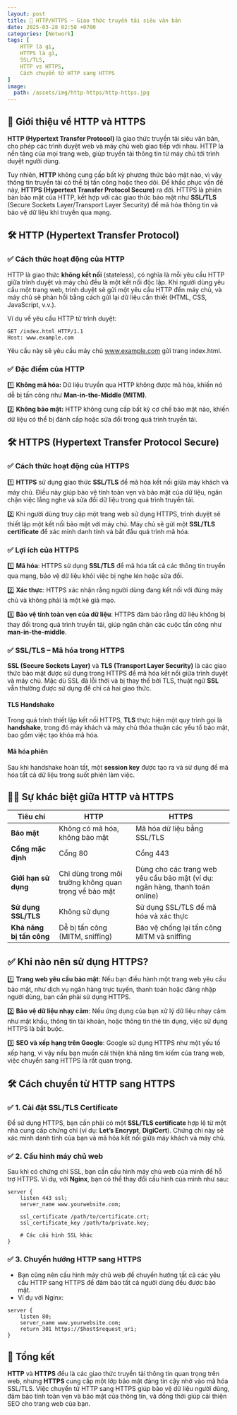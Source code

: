 ```yaml
---
layout: post
title: 🚀 HTTP/HTTPS – Giao thức truyền tải siêu văn bản
date: 2025-03-28 02:58 +0700
categories: [Network]
tags: [
    HTTP là gì,
    HTTPS là gì,
    SSL/TLS,
    HTTP vs HTTPS,
    Cách chuyển từ HTTP sang HTTPS
]
image:
  path: /assets/img/http-https/http-https.jpg
---
```


## 🎯 **Giới thiệu về HTTP và HTTPS**
**HTTP (Hypertext Transfer Protocol)** là giao thức truyền tải siêu văn bản, cho phép các trình duyệt web và máy chủ web giao tiếp với nhau. HTTP là nền tảng của mọi trang web, giúp truyền tải thông tin từ máy chủ tới trình duyệt người dùng.

Tuy nhiên, **HTTP** không cung cấp bất kỳ phương thức bảo mật nào, vì vậy thông tin truyền tải có thể bị tấn công hoặc theo dõi. Để khắc phục vấn đề này, **HTTPS (Hypertext Transfer Protocol Secure)** ra đời. HTTPS là phiên bản bảo mật của HTTP, kết hợp với các giao thức bảo mật như **SSL/TLS** (Secure Sockets Layer/Transport Layer Security) để mã hóa thông tin và bảo vệ dữ liệu khi truyền qua mạng.

## 🛠️ **HTTP (Hypertext Transfer Protocol)**

### ✅ **Cách thức hoạt động của HTTP**
HTTP là giao thức **không kết nối** (stateless), có nghĩa là mỗi yêu cầu HTTP giữa trình duyệt và máy chủ đều là một kết nối độc lập. Khi người dùng yêu cầu một trang web, trình duyệt sẽ gửi một yêu cầu HTTP đến máy chủ, và máy chủ sẽ phản hồi bằng cách gửi lại dữ liệu cần thiết (HTML, CSS, JavaScript, v.v.).

Ví dụ về yêu cầu HTTP từ trình duyệt:
```http
GET /index.html HTTP/1.1
Host: www.example.com
```
Yêu cầu này sẽ yêu cầu máy chủ www.example.com gửi trang index.html.

### ✅ **Đặc điểm của HTTP**
1️⃣ **Không mã hóa:** Dữ liệu truyền qua HTTP không được mã hóa, khiến nó dễ bị tấn công như **Man-in-the-Middle (MITM)**.

2️⃣ **Không bảo mật:** HTTP không cung cấp bất kỳ cơ chế bảo mật nào, khiến dữ liệu có thể bị đánh cắp hoặc sửa đổi trong quá trình truyền tải.

## 🛠️ **HTTPS (Hypertext Transfer Protocol Secure)**

### ✅ **Cách thức hoạt động của HTTPS**
1️⃣ **HTTPS** sử dụng giao thức **SSL/TLS** để mã hóa kết nối giữa máy khách và máy chủ. Điều này giúp bảo vệ tính toàn vẹn và bảo mật của dữ liệu, ngăn chặn việc lắng nghe và sửa đổi dữ liệu trong quá trình truyền tải.

2️⃣ Khi người dùng truy cập một trang web sử dụng HTTPS, trình duyệt sẽ thiết lập một kết nối bảo mật với máy chủ. Máy chủ sẽ gửi một **SSL/TLS certificate** để xác minh danh tính và bắt đầu quá trình mã hóa.

### ✅ **Lợi ích của HTTPS**
1️⃣ **Mã hóa**: HTTPS sử dụng **SSL/TLS** để mã hóa tất cả các thông tin truyền qua mạng, bảo vệ dữ liệu khỏi việc bị nghe lén hoặc sửa đổi.

2️⃣ **Xác thực**: HTTPS xác nhận rằng người dùng đang kết nối với đúng máy chủ và không phải là một kẻ giả mạo.

3️⃣ **Bảo vệ tính toàn vẹn của dữ liệu**: HTTPS đảm bảo rằng dữ liệu không bị thay đổi trong quá trình truyền tải, giúp ngăn chặn các cuộc tấn công như **man-in-the-middle**.

### ✅ **SSL/TLS – Mã hóa trong HTTPS**
**SSL (Secure Sockets Layer)** và **TLS (Transport Layer Security)** là các giao thức bảo mật được sử dụng trong HTTPS để mã hóa kết nối giữa trình duyệt và máy chủ. Mặc dù SSL đã lỗi thời và bị thay thế bởi TLS, thuật ngữ **SSL** vẫn thường được sử dụng để chỉ cả hai giao thức.

####    **TLS Handshake**
Trong quá trình thiết lập kết nối HTTPS, **TLS** thực hiện một quy trình gọi là **handshake**, trong đó máy khách và máy chủ thỏa thuận các yếu tố bảo mật, bao gồm việc tạo khóa mã hóa.

####    **Mã hóa phiên**
Sau khi handshake hoàn tất, một **session key** được tạo ra và sử dụng để mã hóa tất cả dữ liệu trong suốt phiên làm việc.

## 🧑‍💻 **Sự khác biệt giữa HTTP và HTTPS**

| Tiêu chí                     | HTTP                           | HTTPS                               |
|-----------------------------|--------------------------------|-------------------------------------|
| **Bảo mật**                  | Không có mã hóa, không bảo mật | Mã hóa dữ liệu bằng SSL/TLS        |
| **Cổng mặc định**            | Cổng 80                        | Cổng 443                           |
| **Giới hạn sử dụng**         | Chỉ dùng trong môi trường không quan trọng về bảo mật | Dùng cho các trang web yêu cầu bảo mật (ví dụ: ngân hàng, thanh toán online) |
| **Sử dụng SSL/TLS**          | Không sử dụng                  | Sử dụng SSL/TLS để mã hóa và xác thực |
| **Khả năng bị tấn công**     | Dễ bị tấn công (MITM, sniffing) | Bảo vệ chống lại tấn công MITM và sniffing |

## ✅ **Khi nào nên sử dụng HTTPS?**

1️⃣ **Trang web yêu cầu bảo mật**: Nếu bạn điều hành một trang web yêu cầu bảo mật, như dịch vụ ngân hàng trực tuyến, thanh toán hoặc đăng nhập người dùng, bạn cần phải sử dụng HTTPS.

2️⃣ **Bảo vệ dữ liệu nhạy cảm**: Nếu ứng dụng của bạn xử lý dữ liệu nhạy cảm như mật khẩu, thông tin tài khoản, hoặc thông tin thẻ tín dụng, việc sử dụng HTTPS là bắt buộc.

3️⃣ **SEO và xếp hạng trên Google**: Google sử dụng HTTPS như một yếu tố xếp hạng, vì vậy nếu bạn muốn cải thiện khả năng tìm kiếm của trang web, việc chuyển sang HTTPS là rất quan trọng.

## 🛠️ **Cách chuyển từ HTTP sang HTTPS**

### ✅ **1. Cài đặt SSL/TLS Certificate**
Để sử dụng HTTPS, bạn cần phải có một **SSL/TLS certificate** hợp lệ từ một nhà cung cấp chứng chỉ (ví dụ: **Let’s Encrypt**, **DigiCert**). Chứng chỉ này sẽ xác minh danh tính của bạn và mã hóa kết nối giữa máy khách và máy chủ.

### ✅ **2. Cấu hình máy chủ web**
Sau khi có chứng chỉ SSL, bạn cần cấu hình máy chủ web của mình để hỗ trợ HTTPS. Ví dụ, với **Nginx**, bạn có thể thay đổi cấu hình của mình như sau:

```nginx
server {
    listen 443 ssl;
    server_name www.yourwebsite.com;

    ssl_certificate /path/to/certificate.crt;
    ssl_certificate_key /path/to/private.key;

    # Các cấu hình SSL khác
}
```

### ✅ **3. Chuyển hướng HTTP sang HTTPS**
- Bạn cũng nên cấu hình máy chủ web để chuyển hướng tất cả các yêu cầu HTTP sang HTTPS để đảm bảo tất cả người dùng đều được bảo mật.
- Ví dụ với Nginx:

```nginx
server {
    listen 80;
    server_name www.yourwebsite.com;
    return 301 https://$host$request_uri;
}
```

## 🚀 **Tổng kết**
**HTTP** và **HTTPS** đều là các giao thức truyền tải thông tin quan trọng trên web, nhưng **HTTPS** cung cấp một lớp bảo mật đáng tin cậy nhờ vào mã hóa SSL/TLS. Việc chuyển từ HTTP sang HTTPS giúp bảo vệ dữ liệu người dùng, đảm bảo tính toàn vẹn và bảo mật của thông tin, và đồng thời giúp cải thiện SEO cho trang web của bạn.